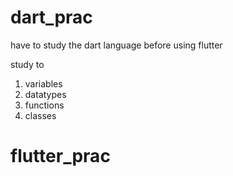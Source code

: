 # dart_prac
have to study the dart language before using flutter

study to
1) variables
2) datatypes
3) functions
4) classes

# flutter_prac
